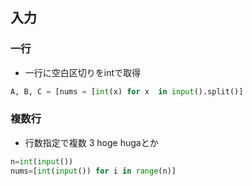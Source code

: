 ## 入力
### 一行
- 一行に空白区切りをintで取得
```python
A, B, C = [nums = [int(x) for x  in input().split()]
```

### 複数行
- 行数指定で複数
3
hoge
hugaとか
```python
n=int(input())
nums=[int(input()) for i in range(n)]
```